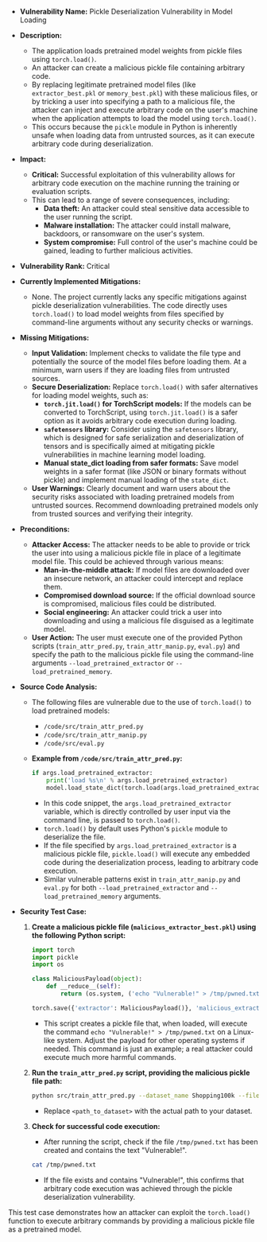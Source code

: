 - **Vulnerability Name:** Pickle Deserialization Vulnerability in Model Loading
- **Description:**
    - The application loads pretrained model weights from pickle files using `torch.load()`.
    - An attacker can create a malicious pickle file containing arbitrary code.
    - By replacing legitimate pretrained model files (like `extractor_best.pkl` or `memory_best.pkl`) with these malicious files, or by tricking a user into specifying a path to a malicious file, the attacker can inject and execute arbitrary code on the user's machine when the application attempts to load the model using `torch.load()`.
    - This occurs because the `pickle` module in Python is inherently unsafe when loading data from untrusted sources, as it can execute arbitrary code during deserialization.
- **Impact:**
    - **Critical:** Successful exploitation of this vulnerability allows for arbitrary code execution on the machine running the training or evaluation scripts.
    - This can lead to a range of severe consequences, including:
        - **Data theft:**  An attacker could steal sensitive data accessible to the user running the script.
        - **Malware installation:** The attacker could install malware, backdoors, or ransomware on the user's system.
        - **System compromise:** Full control of the user's machine could be gained, leading to further malicious activities.
- **Vulnerability Rank:** Critical
- **Currently Implemented Mitigations:**
    - None. The project currently lacks any specific mitigations against pickle deserialization vulnerabilities. The code directly uses `torch.load()` to load model weights from files specified by command-line arguments without any security checks or warnings.
- **Missing Mitigations:**
    - **Input Validation:** Implement checks to validate the file type and potentially the source of the model files before loading them. At a minimum, warn users if they are loading files from untrusted sources.
    - **Secure Deserialization:** Replace `torch.load()` with safer alternatives for loading model weights, such as:
        - **`torch.jit.load()` for TorchScript models:** If the models can be converted to TorchScript, using `torch.jit.load()` is a safer option as it avoids arbitrary code execution during loading.
        - **`safetensors` library:**  Consider using the `safetensors` library, which is designed for safe serialization and deserialization of tensors and is specifically aimed at mitigating pickle vulnerabilities in machine learning model loading.
        - **Manual state_dict loading from safer formats:** Save model weights in a safer format (like JSON or binary formats without pickle) and implement manual loading of the `state_dict`.
    - **User Warnings:**  Clearly document and warn users about the security risks associated with loading pretrained models from untrusted sources. Recommend downloading pretrained models only from trusted sources and verifying their integrity.
- **Preconditions:**
    - **Attacker Access:** The attacker needs to be able to provide or trick the user into using a malicious pickle file in place of a legitimate model file. This could be achieved through various means:
        - **Man-in-the-middle attack:** If model files are downloaded over an insecure network, an attacker could intercept and replace them.
        - **Compromised download source:** If the official download source is compromised, malicious files could be distributed.
        - **Social engineering:**  An attacker could trick a user into downloading and using a malicious file disguised as a legitimate model.
    - **User Action:** The user must execute one of the provided Python scripts (`train_attr_pred.py`, `train_attr_manip.py`, `eval.py`) and specify the path to the malicious pickle file using the command-line arguments `--load_pretrained_extractor` or `--load_pretrained_memory`.

- **Source Code Analysis:**
    - The following files are vulnerable due to the use of `torch.load()` to load pretrained models:
        - `/code/src/train_attr_pred.py`
        - `/code/src/train_attr_manip.py`
        - `/code/src/eval.py`

    - **Example from `/code/src/train_attr_pred.py`:**
        ```python
        if args.load_pretrained_extractor:
            print('load %s\n' % args.load_pretrained_extractor)
            model.load_state_dict(torch.load(args.load_pretrained_extractor))
        ```
        - In this code snippet, the `args.load_pretrained_extractor` variable, which is directly controlled by user input via the command line, is passed to `torch.load()`.
        - `torch.load()` by default uses Python's `pickle` module to deserialize the file.
        - If the file specified by `args.load_pretrained_extractor` is a malicious pickle file, `pickle.load()` will execute any embedded code during the deserialization process, leading to arbitrary code execution.
        - Similar vulnerable patterns exist in `train_attr_manip.py` and `eval.py` for both `--load_pretrained_extractor` and `--load_pretrained_memory` arguments.

- **Security Test Case:**
    1. **Create a malicious pickle file (`malicious_extractor_best.pkl`) using the following Python script:**
        ```python
        import torch
        import pickle
        import os

        class MaliciousPayload(object):
            def __reduce__(self):
                return (os.system, ('echo "Vulnerable!" > /tmp/pwned.txt',))

        torch.save({'extractor': MaliciousPayload()}, 'malicious_extractor_best.pkl')
        ```
        - This script creates a pickle file that, when loaded, will execute the command `echo "Vulnerable!" > /tmp/pwned.txt` on a Linux-like system.  Adjust the payload for other operating systems if needed. This command is just an example; a real attacker could execute much more harmful commands.

    2. **Run the `train_attr_pred.py` script, providing the malicious pickle file path:**
        ```bash
        python src/train_attr_pred.py --dataset_name Shopping100k --file_root splits/Shopping100k --img_root <path_to_dataset> --ckpt_dir test_ckpt --load_pretrained_extractor malicious_extractor_best.pkl
        ```
        - Replace `<path_to_dataset>` with the actual path to your dataset.

    3. **Check for successful code execution:**
        - After running the script, check if the file `/tmp/pwned.txt` has been created and contains the text "Vulnerable!".
        ```bash
        cat /tmp/pwned.txt
        ```
        - If the file exists and contains "Vulnerable!", this confirms that arbitrary code execution was achieved through the pickle deserialization vulnerability.

This test case demonstrates how an attacker can exploit the `torch.load()` function to execute arbitrary commands by providing a malicious pickle file as a pretrained model.